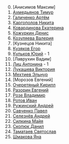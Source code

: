 0.  [Анисимов Максим]
1.  [Ахмедьянов Тимур](https://github.com/eessook "Ахмедьянов Тимур")
2.  [Галиченко Артём](https://github.com/Galich186 "Галиченко Артём")
3.  [Каргополов Никита](https://github.com/KaktusPank "Каргополов Никита")
4.  [Ковардинова Екатерина](https://github.com/Katyano "Ковардинова Екатерина")
5.  [Кожуркин Денис](https://github.com/languedock "Кожуркин Денис")
6.  [Козуляева Валерия](https://github.com/scorpionLera "Козуляева Валерия")
7.  [Кузнецов Никита]
8.  [Кузяков Егор](https://github.com/Jgorki "Кузяков Егор")
9.  [Кульков Юрий](https://github.com/yuriy2828 "Кульков Юрий") - 1
10. [Лаврухин Вадим]
11. [Лиц Антонина](https://github.com/Foxie-lis "Лиц Антонина") - 1
12. [Лукашева Виктория](https://github.com/Viktoria-wq "Лукашева Виктория")
13. [Мехтиев Эльнур](https://github.com/Parzifal555 "Мехтиев Эльнур")
14. [Морозов Евгений]
15. [Очеретяный Кирилл](https://github.com/kiroch86 "Очеретяный Кирилл")
16. [Разорин Евгений](https://github.com/megajejoid "Разорин Евгений")
17. [Розе Владимир](https://github.com/LenaAvocado "Розе Владимир")
18. [Ротов Иван](https://github.com/Rotov186 "Ротов Иван")
19. [Ружинский Андрей](https://github.com/Rujinsky "Ружинский Андрей")
20. [Савченко Павел](https://github.com/Roodewald "Савченко Павел")
21. [Селезнёв Андрей](https://github.com/Selezeznyaka "Селезнёв Андрей")
22. [Силкина Майя](https://github.com/Maya-wq "Силкина Майя")
23. [Скопюк Данил](https://github.com/PR0T0D4N9 "Скопюк Данил")
24. [Таматаев Святослав](https://github.com/TrueSvyaaaat "Таматаев Святослав")
25. [Шмакова Яна](https://github.com/yanashmakova "Шмакова Яна")
